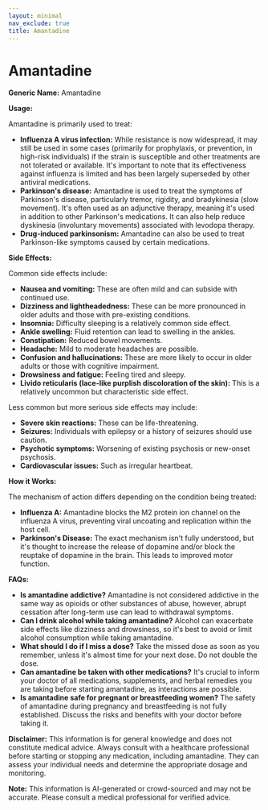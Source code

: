 ```yaml
---
layout: minimal
nav_exclude: true
title: Amantadine
---
```


# Amantadine

**Generic Name:** Amantadine

**Usage:**

Amantadine is primarily used to treat:

* **Influenza A virus infection:**  While resistance is now widespread, it may still be used in some cases (primarily for prophylaxis, or prevention, in high-risk individuals) if the strain is susceptible and other treatments are not tolerated or available.  It's important to note that its effectiveness against influenza is limited and has been largely superseded by other antiviral medications.
* **Parkinson's disease:**  Amantadine is used to treat the symptoms of Parkinson's disease, particularly tremor, rigidity, and bradykinesia (slow movement).  It's often used as an adjunctive therapy, meaning it's used in addition to other Parkinson's medications.  It can also help reduce dyskinesia (involuntary movements) associated with levodopa therapy.
* **Drug-induced parkinsonism:** Amantadine can also be used to treat Parkinson-like symptoms caused by certain medications.


**Side Effects:**

Common side effects include:

* **Nausea and vomiting:**  These are often mild and can subside with continued use.
* **Dizziness and lightheadedness:** These can be more pronounced in older adults and those with pre-existing conditions.
* **Insomnia:** Difficulty sleeping is a relatively common side effect.
* **Ankle swelling:** Fluid retention can lead to swelling in the ankles.
* **Constipation:** Reduced bowel movements.
* **Headache:** Mild to moderate headaches are possible.
* **Confusion and hallucinations:** These are more likely to occur in older adults or those with cognitive impairment.
* **Drowsiness and fatigue:**  Feeling tired and sleepy.
* **Livido reticularis (lace-like purplish discoloration of the skin):** This is a relatively uncommon but characteristic side effect.


Less common but more serious side effects may include:

* **Severe skin reactions:**  These can be life-threatening.
* **Seizures:**  Individuals with epilepsy or a history of seizures should use caution.
* **Psychotic symptoms:** Worsening of existing psychosis or new-onset psychosis.
* **Cardiovascular issues:** Such as irregular heartbeat.


**How it Works:**

The mechanism of action differs depending on the condition being treated:

* **Influenza A:**  Amantadine blocks the M2 protein ion channel on the influenza A virus, preventing viral uncoating and replication within the host cell.
* **Parkinson's Disease:**  The exact mechanism isn't fully understood, but it's thought to increase the release of dopamine and/or block the reuptake of dopamine in the brain.  This leads to improved motor function.

**FAQs:**

* **Is amantadine addictive?**  Amantadine is not considered addictive in the same way as opioids or other substances of abuse, however, abrupt cessation after long-term use can lead to withdrawal symptoms.
* **Can I drink alcohol while taking amantadine?**  Alcohol can exacerbate side effects like dizziness and drowsiness, so it's best to avoid or limit alcohol consumption while taking amantadine.
* **What should I do if I miss a dose?**  Take the missed dose as soon as you remember, unless it's almost time for your next dose.  Do not double the dose.
* **Can amantadine be taken with other medications?**  It's crucial to inform your doctor of all medications, supplements, and herbal remedies you are taking before starting amantadine, as interactions are possible.
* **Is amantadine safe for pregnant or breastfeeding women?**  The safety of amantadine during pregnancy and breastfeeding is not fully established.  Discuss the risks and benefits with your doctor before taking it.


**Disclaimer:** This information is for general knowledge and does not constitute medical advice.  Always consult with a healthcare professional before starting or stopping any medication, including amantadine.  They can assess your individual needs and determine the appropriate dosage and monitoring.


**Note:** This information is AI-generated or crowd-sourced and may not be accurate. Please consult a medical professional for verified advice.
